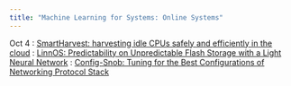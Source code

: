 ```yaml
---
title: "Machine Learning for Systems: Online Systems"
---
```

Oct 4
: [SmartHarvest: harvesting idle CPUs safely and efficiently in the cloud](https://dl.acm.org/doi/10.1145/3447786.3456225)
: [LinnOS: Predictability on Unpredictable Flash Storage with a Light Neural Network](https://www.usenix.org/conference/osdi20/presentation/hao)
: [Config-Snob: Tuning for the Best Configurations of Networking Protocol Stack](https://www.usenix.org/conference/atc24/presentation/bin-yahya)